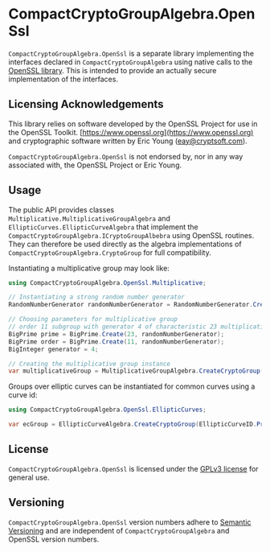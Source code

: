 
# CompactCryptoGroupAlgebra.OpenSsl

`CompactCryptoGroupAlgebra.OpenSsl` is a separate library implementing the interfaces declared in `CompactCryptoGroupAlgebra` using native calls to the [OpenSSL library](https://www.openssl.org). This is intended to provide an actually secure implementation of the interfaces.

## Licensing Acknowledgements
This library relies on software developed by the OpenSSL Project for use in the OpenSSL Toolkit. [https://www.openssl.org](https://www.openssl.org) and cryptographic software written by Eric Young (eay@cryptsoft.com).

`CompactCryptoGroupAlgebra.OpenSsl` is not endorsed by, nor in any way associated with, the OpenSSL Project or Eric Young.

<!-- ## Installing

`CompactCryptoGroupAlgebra.OpenSsl` can be installed from [nuget](https://www.nuget.org/packages/CompactCryptoGroupAlgebra/1.0.0).
Follow the link for instructions on how to install using your preferred method (package manager, .net cli, etc). -->

## Usage

The public API provides classes `Multiplicative.MultiplicativeGroupAlgebra` and `EllipticCurves.EllipticCurveAlgebra` that implement the `CompactCryptoGroupAlgebra.ICryptoGroupAlbebra` using OpenSSL routines. They can therefore be used directly as the algebra implementations of `CompactCryptoGroupAlgebra.CryptoGroup` for full compatibility.

Instantiating a multiplicative group may look like:

```c#
using CompactCryptoGroupAlgebra.OpenSsl.Multiplicative;

// Instantiating a strong random number generator
RandomNumberGenerator randomNumberGenerator = RandomNumberGenerator.Create();

// Choosing parameters for multiplicative group
// order 11 subgroup with generator 4 of characteristic 23 multiplicative group
BigPrime prime = BigPrime.Create(23, randomNumberGenerator);
BigPrime order = BigPrime.Create(11, randomNumberGenerator);
BigInteger generator = 4;

// Creating the multiplicative group instance
var multiplicativeGroup = MultiplicativeGroupAlgebra.CreateCryptoGroup(prime, order, generator);
```

Groups over elliptic curves can be instantiated for common curves using a curve id:

```c#
using CompactCryptoGroupAlgebra.OpenSsl.EllipticCurves;

var ecGroup = EllipticCurveAlgebra.CreateCryptoGroup(EllipticCurveID.Prime256v1);
```


## License

`CompactCryptoGroupAlgebra.OpenSsl` is licensed under the [GPLv3 license](/LICENSE.txt) for general use.

## Versioning

`CompactCryptoGroupAlgebra.OpenSsl` version numbers adhere to [Semantic Versioning](https://semver.org) and are independent of `CompactCryptoGroupAlgebra` and OpenSSL version numbers.
